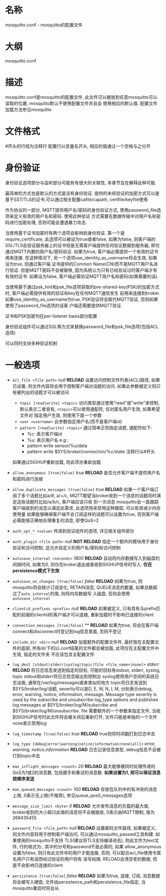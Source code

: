 # 名称
mosquitto.conf - mosquitto的配置文件

# 大纲
mosquitto.conf

# 描述
mosquitto.conf是mosquitto的配置文件, 此文件可以被放到任意mosquitto可以读取的位置, mosquitto默认不使用配置文件并且会
使用相应的默认值. 配置文件加载方法参见mosquitto

# 文件格式
\#开头的行视为注释行
配置行以变量名开头, 相应的值通过一个空格与之分开

# 身份验证
身份验证选项部分与监听部分可能有有很大的关联性, 本章节旨在解释此种可能.

最简单的方式也是默认的方式是没有身份验证. 提供的未经验证的加密方式可以是基于SST/TLS的证书,可以通过相关配置cafile/capath, 
certfile/keyfile使用

作为协议的一部分, MQTT提供用户名/密码的身份验证方式, 使用password_file选项来定义有效的用户名和密码. 使用此种验证
方式需要在数据传输中对用户名和密码进行加密处理, 否则可能会遭遇暴力攻击.

当使用基于证书加密时有两个选项会影响到身份验证. 第一个是require_certificate, 此选项可以被设为true或者false, 如果为false,
则客户端的SSL/TLS会验证服务器上的证书但是无需客户端提供任何验证数据到服务器, 即仅通过MQTT内置的用户名/密码验证. 如果为true,
客户端必需提供一个有效的证书用来连接. 在这种情况下, 另一个选项use_identity_as_username将会生效, 如果设为true, 则通过客户端
证书提供的Common Name(CN)而不是MQTT用户名进行验证. 但是MQTT密码不会被替换, 因为系统认为只有已经验证过的客户端才有有效的证书.
如果设为false, 客户端必需验证MQTT用户名和密码(如果需要的话).

当使用基于通过psk_hint和psk_file选项获取的pre-shared-key(PSK)的加密方式时, 客户端必需提供有效的验证和key在任何MQTT通信发生
前用来连接到broker. 如果use_identity_as_username为true, PSK验证将会取代MQTT验证, 否则如果使用了password_file选项的话客
户端还需要提供MQTT验证.

证书和PSK加密均在per-listener basis部分配置

身份验证组件可以通过SQL等方式来替换password_file和psk_file选项(包括ACL选项)

可以同时支持多种验证机制

# 一般选项
*   `acl_file <file path>` *null* **RELOAD**
    设置访问控制文件列表(ACL)路径, 如果已设置, 则文件内容将会用于控制客户端对话题的访问.
    如果此参数被定义则只有被列出的话题才可以被访问
    *   `topic [read|write] <topic>`
        访问类型通过使用"read"或"write"来控制, 默认表示二者皆有, `<topic>`可以使用通配符, 仅对匿名用户生效, 如果希望文件对
        指定用户生效, 则使用下面一个参数
    *   `user <username>`
        此参数指定用户名(而不是客户端id)
    *   `pattern [read|write] <topic>`
        通过简单正则指定话题, 通配符如下:
        * %c: 表示客户端id
        * %u: 表示用户名
        e.g.:
        * pattern write sensor/%u/data
        * pattern write $SYS/broker/connection/%c/state
        注释行以#开头
        
    如果通过SIGHUP重新加载, 则此项亦重新加载
    
*   `allow_anonymous [true|false]` *true* **RELOAD**
    是否允许客户端不提供用户名和密码进行连接
    
*   `allow_duplicate_messages [true|false]` *true* **RELOAD**
    如果一个客户端订阅了多个话题比如a/#, a/+/c, MQTT期望当broker收到一个消息的话题同时满足这些话题时比如/a/b/c, 客户端应该只收
    到一次消息
    mosquitto会一直跟踪客户端收到的消息以满足此需求, 此选项用来禁用这种跟踪, 可以有效减少内存使用量
    如果能够确保客户端不会订阅这样的话题可以设置为true, 否则客户端必需能够正确地处理重复的消息, 即使QoS=2

*   `auth_opt_* <value>`
    传递到验证组件的选项, 详见相关组件部分
    
*   `auth_plugin <file path>` *null* **NOT RELOAD**
    指定一个额外的模块用于身份验证和访问控制, 这允许自定义的用户名/密码和访问控制
    
*   `autosave_interval <seconds>` *1800* **RELOAD**
    自动将内存数据写入到磁盘的间隔时间, 如果为0, 则仅在broker退出或者收到SIGHUP信号时写入. **仅在persistence模式下生效**

*   `autosave_on_changes [true|false]` *false* **RELOAD**
    如果为true, 则mosquitto将会统计订阅变化, RETAIN消息, QUEUE消息的数量, 如果总数超过了`auto_interval`的值, 则将内存数据写
    入磁盘, 否则会使用`autosave_interval`
    
*   `clientid_prefixes <prefix>`    *null* **RELOAD**
    如果被定义, 只有具有与prefix匹配的前缀的clientid的客户端才可以连接, 重新加载时不影响已连接的client
    
*   `connection_messages [true|false]` ** **RELOAD**
    如果为true, 将会在客户端connect和disconnect时登记到log信息里面, 否则不登记
    
*   `include_dir <dir>` *null* **RELOAD**
    加载额外的配置文件件, 最好放在主配置文件的底部, 所有dir下的以.conf结尾的文件都会被加载, 此项仅在主配置文件中生效, 指定的文件夹
    不应该包含主配置文件

*   `log_dest [stdout|stderr|syslog|topic|file <file_name>|none]+` *stderr* **RELOAD**
    将日志信息发送到指定的目标, 可能的目标有stdout, stderr, syslog, topic
    stdout和stderr将日志信息输出到控制台
    syslog使用用户空间的系统日志设施, 通常在/var/log/messages或者类似的地方
    topic将日志发送到$SYS/broker/log/<severity>话题, severity可以是D, E, W, N, I, M, 分别表示debug, error, warning,
    notice, information, message. Message type severity is used by the subscribe and unsubscribe log_type options 
    and publishes log messages at $SYS/broker/log/M/subscribe and $SYS/broker/log/M/unsubscribe.
    file 需要额外的一个参数来指定文件, 当收到SIGHUP信号时此文件将会被关闭后重新打开, 文件只能是单独的一个文件
    none表示禁用log
    
*   `log_timestamp [true|false]` *true* **RELOAD**
    true则将时间戳打到日志中去
    
*   `log_type [debug|error|warning|notice|information|none|all]+` *error, warning, notice,information* **RELOAD**
    日志记录信息类型, debug信息不会被打到topic中去

*   `max_inflight_messages <count>` *20* **RELOAD**
    最大能够被同时处理传递的QoS为1或2的消息数, 包括握手和重试的消息数. **如果设置为1, 则可以保证消息按顺序发送**
    
*   `max_queued_messages <count>` *100* **RELOAD**
    存放在队列中的有冲突的消息上限, 0表示无上限(不推荐), 参见queue_qos0_messages选项
    
*   `message_size_limit <byte>` *0* **RELOAD**
    允许发布消息的负载的最大值, broker收到的大小超过此值的消息将不会被接收, 0表示由MQTT限制, 值为268435455
    
*   `password_file <file_path>` *null* **RELOAD**
    设置密码文件路径, 如果被定义, 则文件内容将用于控制客户端访问, 可以通过mosquitto_passwd工具构建. 如果使用的mosquitto不支持
    TLS(建议将TLS支持编译进去), 则此文件为text文件, 行的格式为<username>:<password>, 其中的分号和password不是必需的, 如果
    allow_anonymous设置为false, 则只有此文件中的用户才能连接, 否则, 可以配合acl_file使用令匿名用户只有读而经过验证的用户则有
    读写权限.
    RELOAD会清空老的数据, 但是不会影响已连接的client
    
*   `persistence [true|false]` *false* **RELOAD**
    如果为true, 连接, 订阅, 消息数据将会被写入硬盘, 文件由persistence_path和persistence_file指定, 当mosquitto重启时将会从